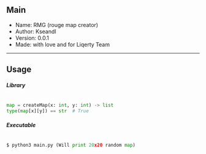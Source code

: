 ## Main

 * Name: RMG (rouge map creator)
 * Author: KseandI
 * Version: 0.0.1
 * Made: with love and for Liqerty Team
---

## Usage

##### Library
``` Python

map = createMap(x: int, y: int) -> list
type(map[x][y]) == str  # True

```

##### Executable
``` Python

$ python3 main.py (Will print 20x20 random map)

```
